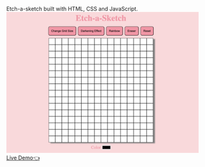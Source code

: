 Etch-a-sketch built with HTML, CSS and JavaScript.
<img src="screenshot.png">
<a href="https://olgarunkova.github.io/etch-a-sketch/">Live Demo👈</a>
